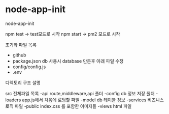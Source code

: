 # node-app-init
node-app-init

npm test -> test모드로 시작
npm start -> pm2 모드로 시작

초기화 파일 목록
- github
- package.json
db 사용시 database 만든후 아래 파일 수정
- config/config.js
- .env

디렉토리 구조 설명

src 전체파일 목록
-api 
route,middleware,api 폴더
-config
db 정보 저장 폴더
-loaders 
app.js에서 처음에 로딩할 파일
-model
db 테이블 정보
-services
비즈니스 로직 파일
-public
index.css 를 포함한 이미지들
-views 
html 파일
